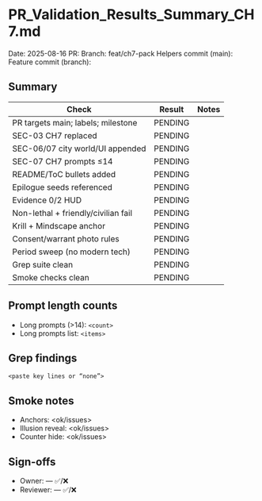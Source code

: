 # PR_Validation_Results_Summary_CH7.md

Date: 2025-08-16
PR: <url>
Branch: feat/ch7-pack
Helpers commit (main): <hash>
Feature commit (branch): <hash>

## Summary
| Check | Result | Notes |
|---|---|---|
| PR targets main; labels; milestone | PENDING |  |
| SEC-03 CH7 replaced | PENDING |  |
| SEC-06/07 city world/UI appended | PENDING |  |
| SEC-07 CH7 prompts ≤14 | PENDING |  |
| README/ToC bullets added | PENDING |  |
| Epilogue seeds referenced | PENDING |  |
| Evidence 0/2 HUD | PENDING |  |
| Non-lethal + friendly/civilian fail | PENDING |  |
| Krill + Mindscape anchor | PENDING |  |
| Consent/warrant photo rules | PENDING |  |
| Period sweep (no modern tech) | PENDING |  |
| Grep suite clean | PENDING |  |
| Smoke checks clean | PENDING |  |

## Prompt length counts
- Long prompts (>14): `<count>`
- Long prompts list: `<items>`

## Grep findings
```
<paste key lines or “none”>
```

## Smoke notes
- Anchors: <ok/issues>
- Illusion reveal: <ok/issues>
- Counter hide: <ok/issues>

## Sign-offs
- Owner: <name>  —  ✅/❌
- Reviewer: <name>  —  ✅/❌
